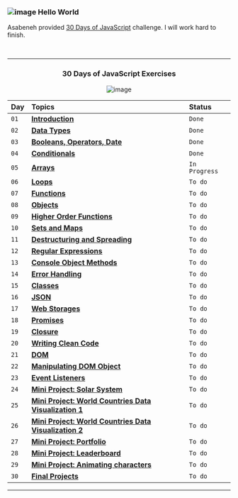 ### ![image](https://github.com/dogukankoc/ECommerceWebApplication/assets/109290790/f357b3c3-d0a0-4ab9-a06c-ff87ecea00c0) Hello World 

Asabeneh provided [30 Days of JavaScript](https://github.com/Asabeneh/30-Days-Of-JavaScript/tree/master) challenge. I will work hard to finish. 
<div align= "center">
<br/>
<hr/>

<h3 align="center">30 Days of JavaScript Exercises </h3>

![image](https://github.com/dogukankoc/30DaysOfJavaScriptExercises/assets/109290790/5f9726af-527c-4952-b19c-a20c763c237e)

| Day  | Topics                                                                                                                                  | Status       |
| :--- | :-------------------------------------------------------------------------------------------------------------------------------------- | :----------- |
| `01` | **[Introduction](https://github.com/dogukankoc/30DaysOfJavaScriptExercises/tree/main/Day1)**                                            | `Done`       |
| `02` | **[Data Types](https://github.com/dogukankoc/30DaysOfJavaScriptExercises/tree/main/Day2)**                                              | `Done`       | 
| `03` | **[Booleans, Operators, Date](https://github.com/dogukankoc/30DaysOfJavaScriptExercises/tree/main/Day3)**                               | `Done`       | 
| `04` | **[Conditionals](https://github.com/dogukankoc/30DaysOfJavaScriptExercises/tree/main/Day4)**                                            | `Done`       | 
| `05` | **[Arrays](https://github.com/dogukankoc/30DaysOfJavaScriptExercises/tree/main/Day5)**                                                  | `In Progress`| 
| `06` | **[Loops](https://github.com/dogukankoc/30DaysOfJavaScriptExercises/tree/main/Day6)**                                                   | `To do`      | 
| `07` | **[ Functions](https://github.com/dogukankoc/30DaysOfJavaScriptExercises/tree/main/Day7)**                                              | `To do`      | 
| `08` | **[Objects](https://github.com/dogukankoc/30DaysOfJavaScriptExercises/tree/main/Day8)**                                                 | `To do`      | 
| `09` | **[Higher Order Functions](https://github.com/dogukankoc/30DaysOfJavaScriptExercises/tree/main/Day9)**                                  | `To do`      | 
| `10` | **[Sets and Maps](https://github.com/dogukankoc/30DaysOfJavaScriptExercises/tree/main/Day10)**                                          | `To do`      | 
| `11` | **[Destructuring and Spreading](https://github.com/dogukankoc/30DaysOfJavaScriptExercises/tree/main/Day11)**                            | `To do`      | 
| `12` | **[Regular Expressions](https://github.com/dogukankoc/30DaysOfJavaScriptExercises/tree/main/Day12)**                                    | `To do`      | 
| `13` | **[Console Object Methods](https://github.com/dogukankoc/30DaysOfJavaScriptExercises/tree/main/Day13)**                                 | `To do`      | 
| `14` | **[Error Handling](https://github.com/dogukankoc/30DaysOfJavaScriptExercises/tree/main/Day14)**                                         | `To do`      | 
| `15` | **[Classes](https://github.com/dogukankoc/30DaysOfJavaScriptExercises/tree/main/Day15)**                                                | `To do`      | 
| `16` | **[JSON](https://github.com/dogukankoc/30DaysOfJavaScriptExercises/tree/main/Day16)**                                                   | `To do`      | 
| `17` | **[Web Storages](https://github.com/dogukankoc/30DaysOfJavaScriptExercises/tree/main/Day17)**                                           | `To do`      | 
| `18` | **[Promises](https://github.com/dogukankoc/30DaysOfJavaScriptExercises/tree/main/Day18)**                                               | `To do`      | 
| `19` | **[Closure](https://github.com/dogukankoc/30DaysOfJavaScriptExercises/tree/main/Day19)**                                                | `To do`      | 
| `20` | **[Writing Clean Code](https://github.com/dogukankoc/30DaysOfJavaScriptExercises/tree/main/Day20)**                                     | `To do`      | 
| `21` | **[DOM](https://github.com/dogukankoc/30DaysOfJavaScriptExercises/tree/main/Day21)**                                                    | `To do`      | 
| `22` | **[Manipulating DOM Object](https://github.com/dogukankoc/30DaysOfJavaScriptExercises/tree/main/Day22)**                                | `To do`      | 
| `23` | **[Event Listeners](https://github.com/dogukankoc/30DaysOfJavaScriptExercises/tree/main/Day23)**                                        | `To do`      | 
| `24` | **[Mini Project: Solar System](https://github.com/dogukankoc/30DaysOfJavaScriptExercises/tree/main/Day24)**                             | `To do`      | 
| `25` | **[Mini Project: World Countries Data Visualization 1](https://github.com/dogukankoc/30DaysOfJavaScriptExercises/tree/main/Day25)**     | `To do`      | 
| `26` | **[Mini Project: World Countries Data Visualization 2](https://github.com/dogukankoc/30DaysOfJavaScriptExercises/tree/main/Day26)**     | `To do`      | 
| `27` | **[Mini Project: Portfolio](https://github.com/dogukankoc/30DaysOfJavaScriptExercises/tree/main/Day27)**                                | `To do`      | 
| `28` | **[Mini Project: Leaderboard](https://github.com/dogukankoc/30DaysOfJavaScriptExercises/tree/main/Day28)**                              | `To do`      | 
| `29` | **[Mini Project: Animating characters](https://github.com/dogukankoc/30DaysOfJavaScriptExercises/tree/main/Day29)**                     | `To do`      | 
| `30` | **[Final Projects](https://github.com/dogukankoc/30DaysOfJavaScriptExercises/tree/main/Day30)**                                         | `To do`      | 

<hr/>
</div>
